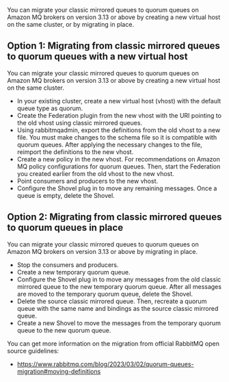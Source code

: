 You can migrate your classic mirrored queues to quorum queues on Amazon MQ brokers on version 3.13 or above by creating a new virtual host on the same cluster, or by migrating in place.

## Option 1: Migrating from classic mirrored queues to quorum queues with a new virtual host

You can migrate your classic mirrored queues to quorum queues on Amazon MQ brokers on version 3.13 or above by creating a new virtual host on the same cluster.

- In your existing cluster, create a new virtual host (vhost) with the default queue type as quorum.
- Create the Federation plugin from the new vhost with the URI pointing to the old vhost using classic mirrored queues.
- Using rabbitmqadmin, export the definitions from the old vhost to a new file. You must make changes to the schema file so it is compatible with quorum queues.  After applying the necessary changes to the file, reimport the definitions to the new vhost.
- Create a new policy in the new vhost. For recommendations on Amazon MQ policy configurations for quorum queues. Then, start the Federation you created earlier from the old vhost to the new vhost.
- Point consumers and producers to the new vhost.
- Configure the Shovel plug in to move any remaining messages. Once a queue is empty, delete the Shovel.

## Option 2: Migrating from classic mirrored queues to quorum queues in place

You can migrate your classic mirrored queues to quorum queues on Amazon MQ brokers on version 3.13 or above by migrating in place.

- Stop the consumers and producers.
- Create a new temporary quorum queue.
- Configure the Shovel plug in to move any messages from the old classic mirrored queue to the new temporary quorum queue. After all messages are moved to the temporary quorum queue, delete the Shovel.
- Delete the source classic mirrored queue. Then, recreate a quorum queue with the same name and bindings as the source classic mirrored queue.
- Create a new Shovel to move the messages from the temporary quorum queue to the new quorum queue.

You can get more information on the migration from official RabbitMQ open source guidelines:
- https://www.rabbitmq.com/blog/2023/03/02/quorum-queues-migration#moving-definitions
